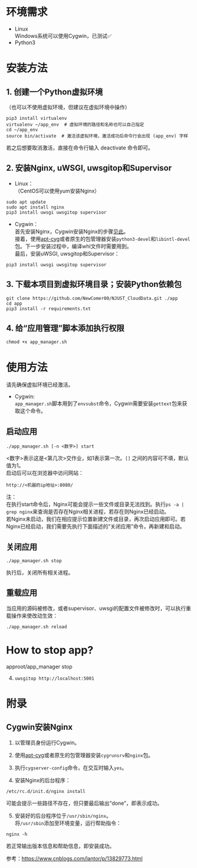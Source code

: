 # 环境需求
* Linux  
Windows系统可以使用Cygwin，已测试✅
* Python3

# 安装方法
## 1. 创建一个Python虚拟环境
（也可以不使用虚拟环境，但建议在虚拟环境中操作）
```
pip3 install virtualenv
virtualenv ~/app_env  # 虚拟环境的路径和名称也可以自己指定
cd ~/app_env
source bin/activate  # 激活该虚拟环境，激活成功后命令行会出现 (app_env) 字样
```
若之后想要取消激活，直接在命令行输入 deactivate 命令即可。

## 2. 安装Nginx, uWSGI, uwsgitop和Supervisor

* Linux：  
（CentOS可以使用yum安装Nginx）
```
sudo apt update
sudo apt install nginx
pip3 install uwsgi uwsgitop supervisor
```

* Cygwin：  
首先安装Nginx，Cygwin安装Nginx的步骤[见此](#Cygwin安装Nginx)。  
接着，使用[apt-cyg](https://github.com/transcode-open/apt-cyg)或者原生的包管理器安装```python3-devel```和```libintl-devel```包。下一步安装过程中，编译whl文件时需要用到。  
最后，安装uWSGI, uwsgitop和Supervisor：
```
pip3 install uwsgi uwsgitop supervisor
```

## 3. 下载本项目到虚拟环境目录；安装Python依赖包
```
git clone https://github.com/NewComer00/NJUST_CloudData.git ./app
cd app
pip3 install -r requirements.txt
```

## 4. 给“应用管理”脚本添加执行权限
```
chmod +x app_manager.sh
```

# 使用方法
请先确保虚拟环境已经激活。
* Cygwin:  
```app_manager.sh```脚本用到了```envsubst```命令，Cygwin需要安装```gettext```包来获取这个命令。

## 启动应用
```
./app_manager.sh [-n <数字>] start
```
<数字>表示这是<第几次>交作业，如1表示第一次。```[]``` 之间的内容可不填，默认值为1。  
启动后可以在浏览器中访问网站：
```
http://<机器的ip地址>:8080/
```
注：  
在执行start命令后，Nginx可能会提示一些文件或目录无法找到。执行```ps -a | grep nginx```来查询是否存在Nginx相关进程，若存在则Nginx已经启动。  
若Nginx未启动，我们在相应提示位置新建文件或目录，再次启动应用即可。若Nginx已经启动，我们需要先执行下面描述的“关闭应用”命令，再新建和启动。

## 关闭应用
```
./app_manager.sh stop
```
执行后，关闭所有相关进程。
## 重载应用
当应用的源码被修改，或者supervisor、uwsgi的配置文件被修改时，可以执行重载操作来使改动生效：
```
./app_manager.sh reload
```

# How to stop app?
approot/app_manager stop

4. ```uwsgitop http://localhost:5001```

# 附录

## Cygwin安装Nginx
1. 以管理员身份运行Cygwin。

2. 使用[apt-cyg](https://github.com/transcode-open/apt-cyg)或者原生的包管理器安装```cygrunsrv```和```nginx```包。

3. 执行```cygserver-config```命令，在交互时输入```yes```。

4. 安装Nginx的后台程序：
```
/etc/rc.d/init.d/nginx install
```
可能会提示一些路径不存在，但只要最后输出“done”，即表示成功。

5. 安装好的后台程序位于```/usr/sbin/nginx```。  
将```/usr/sbin```添加至环境变量，运行帮助指令：
```
nginx -h
```
若正常输出版本信息和帮助信息，即安装成功。

参考：https://www.cnblogs.com/lantor/p/13829773.html
